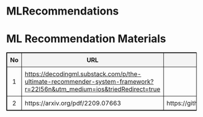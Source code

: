 # MLRecommendations
<!DOCTYPE html>
<html lang="en">
<head>
    <meta charset="UTF-8">
    <meta name="viewport" content="width=device-width, initial-scale=1.0">
    <title>ML based recommendation systems sutdy materials</title>
</head>
<body>
    <h1>ML Recommendation Materials</h1>
    <table style="width: 100%; border: 1px solid black; border-collapse: collapse;">
        <thead>
            <tr style="background-color: #f4f4f4;">
                <th style="border: 1px solid black; padding: 8px;">No</th>
                <th style="border: 1px solid black; padding: 8px;">URL</th>
                <th style="border: 1px solid black; padding: 8px;">Comments</th>
            </tr>
        </thead>
        <tbody>
            <tr>
                <td style="border: 1px solid black; padding: 8px; text-align: center;">1</td>
                <td style="border: 1px solid black; padding: 8px;"><a href="https://example.com" target="_blank">https://decodingml.substack.com/p/the-ultimate-recommender-system-framework?r=22l56n&utm_medium=ios&triedRedirect=true</a></td>
                <td style="border: 1px solid black; padding: 8px;"></td>
            </tr>
            <tr>
                <td style="border: 1px solid black; padding: 8px; text-align: center;">2</td>
                <td style="border: 1px solid black; padding: 8px;">https://arxiv.org/pdf/2209.07663</td>
                <td style="border: 1px solid black; padding: 8px;">https://github.com/bytedance/monolith</td>
            </tr>
        </tbody>
    </table>
</body>
</html>
